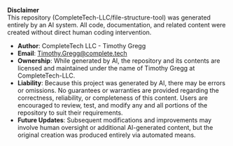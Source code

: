 **Disclaimer**  
This repository (CompleteTech-LLC/file-structure-tool) was generated entirely by an AI system. All code, documentation, and related content were created without direct human coding intervention.  
- **Author**: CompleteTech LLC - Timothy Gregg
- **Email**: [Timothy.Gregg@complete.tech](mailto:Timothy.Gregg@complete.tech)  
- **Ownership**: While generated by AI, the repository and its contents are licensed and maintained under the name of Timothy Gregg at CompleteTech-LLC.  
- **Liability**: Because this project was generated by AI, there may be errors or omissions. No guarantees or warranties are provided regarding the correctness, reliability, or completeness of this content. Users are encouraged to review, test, and modify any and all portions of the repository to suit their requirements.  
- **Future Updates**: Subsequent modifications and improvements may involve human oversight or additional AI-generated content, but the original creation was produced entirely via automated means.  
